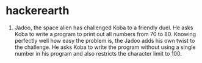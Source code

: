 # hackerearth

1. Jadoo, the space alien has challenged Koba to a friendly duel. He asks Koba to write a program to print out all numbers from 70 to 80. Knowing perfectly well how easy the problem is, the Jadoo adds his own twist to the challenge. He asks Koba to write the program without using a single number in his program and also restricts the character limit to 100.
